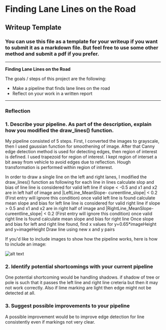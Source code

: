 # **Finding Lane Lines on the Road** 

## Writeup Template

### You can use this file as a template for your writeup if you want to submit it as a markdown file. But feel free to use some other method and submit a pdf if you prefer.



---

**Finding Lane Lines on the Road**

The goals / steps of this project are the following:
* Make a pipeline that finds lane lines on the road
* Reflect on your work in a written report


[//]: # (Image References)

[image1]: ./examples/grayscale.jpg "Grayscale"

---

### Reflection

### 1. Describe your pipeline. As part of the description, explain how you modified the draw_lines() function.

My pipeline consisted of 5 steps. First, I converted the images to grayscale, then I used gaussian function for smoothening of image. After that Canny edge detection method is used for detecting edges, then region of interest is defined. I used trapezoid for region of interest.  I kept region of interset a bit away from vehicle to avoid edges due to reflection. Hough transformation is performed within region of interest.

In order to draw a single line on the left and right lanes, I modified the draw_lines() function as following
for each line in lines
    calculate slop and bias of line
     line is considered for valid left line if
         slope < -0.5 
         and x1 and x2 are in left half of image
         and |LeftLine_MeanSlope- cureentline_slope| < 0.2 (First entry will ignore this condition)
     once valid left line is found
         calculate mean slope and bias for left line
     line is considered for valid right line if
         slope > 0.5 
         and x1 and x2 are in right half of image
         and |RightLine_MeanSlope- cureentline_slope| < 0.2 (First entry will ignore this condition)
     once valid right line is found
         calculate mean slope and bias for right line
    Once slope and bias for left and right line found, find x values for y=0.65*imageHeight and y=imageHeight
    Draw line using new x and y pairs     
            

If you'd like to include images to show how the pipeline works, here is how to include an image: 

![alt text][image1]


### 2. Identify potential shortcomings with your current pipeline


One potential shortcoming would be handling shadows. if shadow of tree or pole is such that it passes the left line and right line creteria but then it may not work correctly. Also if lime marking are light then edge might not be detected at all.



### 3. Suggest possible improvements to your pipeline

A possible improvement would be to improve edge detection for line consistently even if markings not very clear.
